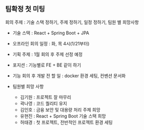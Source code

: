 ## 팀확정 첫 미팅

회의 주제 : 기술 스택 정하기, 주제 정하기, 일정 정하기, 팀원 별 희망사항

- 기술 스택 : React + Spring Boot + JPA
- 오프라인 회의 일정 : 화, 목 4시(1/21부터)
- 기획 주제 : 1월 회의 후 주제 선정 예정
- 포지션 : 기능별로 FE + BE 같이 하기
- 기능 회의 후 개발 전 할 일 : docker 환경 세팅, 컨벤션 문서화

- 팀원별 희망 사항
  - 김기원 : 프로젝트 잘 마무리
  - 곽나영 : 코드 퀄리티 유지
  - 김인호 : 금융 보안 및 대용량 처리 주제 희망
  - 유현진 : React + Spring Boot 기술 스택 희망
  - 허태경 : 첫 프로젝트, 전반적인 프로젝트 환경 세팅 